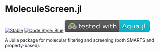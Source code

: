 # MoleculeScreen.jl

[![Stable](https://img.shields.io/badge/docs-stable-blue.svg)](https://MoleculeHub.github.io/MoleculeScreen.jl)
[![Code Style: Blue](https://img.shields.io/badge/code%20style-blue-4495d1.svg)](https://github.com/JuliaDiff/BlueStyle)
[![Aqua QA](https://raw.githubusercontent.com/JuliaTesting/Aqua.jl/master/badge.svg)](https://github.com/JuliaTesting/Aqua.jl)

A Julia package for molecular filtering and screening (both SMARTS and property-based).
